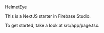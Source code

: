 HelmetEye

This is a NextJS starter in Firebase Studio.

To get started, take a look at src/app/page.tsx.
 